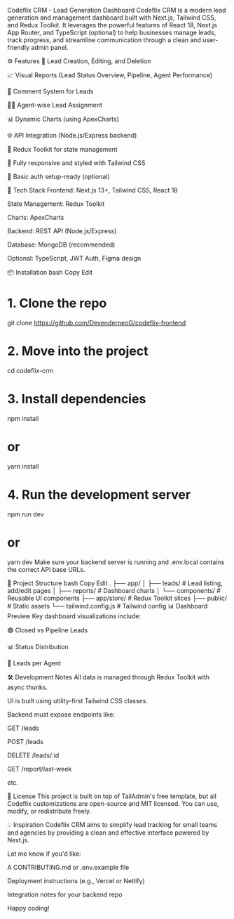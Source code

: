 Codeflix CRM - Lead Generation Dashboard
Codeflix CRM is a modern lead generation and management dashboard built with Next.js, Tailwind CSS, and Redux Toolkit. It leverages the powerful features of React 18, Next.js App Router, and TypeScript (optional) to help businesses manage leads, track progress, and streamline communication through a clean and user-friendly admin panel.

⚙️ Features
💼 Lead Creation, Editing, and Deletion

📈 Visual Reports (Lead Status Overview, Pipeline, Agent Performance)

💬 Comment System for Leads

🧑‍💼 Agent-wise Lead Assignment

📊 Dynamic Charts (using ApexCharts)

🌐 API Integration (Node.js/Express backend)

🧠 Redux Toolkit for state management

🎨 Fully responsive and styled with Tailwind CSS

🔐 Basic auth setup-ready (optional)

🚀 Tech Stack
Frontend: Next.js 13+, Tailwind CSS, React 18

State Management: Redux Toolkit

Charts: ApexCharts

Backend: REST API (Node.js/Express)

Database: MongoDB (recommended)

Optional: TypeScript, JWT Auth, Figma design

📦 Installation
bash
Copy
Edit
# 1. Clone the repo
git clone https://github.com/DevenderneoG/codeflix-frontend

# 2. Move into the project
cd codeflix-crm

# 3. Install dependencies
npm install
# or
yarn install

# 4. Run the development server
npm run dev
# or
yarn dev
Make sure your backend server is running and .env.local contains the correct API base URLs.

📁 Project Structure
bash
Copy
Edit
.
├── app/
│   ├── leads/           # Lead listing, add/edit pages
│   ├── reports/         # Dashboard charts
│   └── components/      # Reusable UI components
├── app/store/           # Redux Toolkit slices
├── public/              # Static assets
└── tailwind.config.js   # Tailwind config
📊 Dashboard Preview
Key dashboard visualizations include:

🟢 Closed vs Pipeline Leads

📊 Status Distribution

👤 Leads per Agent

🛠 Development Notes
All data is managed through Redux Toolkit with async thunks.

UI is built using utility-first Tailwind CSS classes.

Backend must expose endpoints like:

GET /leads

POST /leads

DELETE /leads/:id

GET /report/last-week

etc.

📜 License
This project is built on top of TailAdmin's free template, but all Codeflix customizations are open-source and MIT licensed. You can use, modify, or redistribute freely.

💡 Inspiration
Codeflix CRM aims to simplify lead tracking for small teams and agencies by providing a clean and effective interface powered by Next.js.

Let me know if you'd like:

A CONTRIBUTING.md or .env.example file

Deployment instructions (e.g., Vercel or Netlify)

Integration notes for your backend repo

Happy coding!